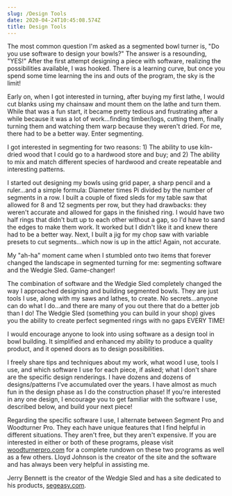 ```yaml
---
slug: /Design Tools
date: 2020-04-24T10:45:08.574Z
title: Design Tools
---
```

The most common question I'm asked as a segmented bowl turner is, "Do you use software to design your bowls?"  The answer is a resounding, "YES!"  After the first attempt designing a piece with software, realizing the possibilities available, I was hooked.  There is a learning curve, but once you spend some time learning the ins and outs of the program, the sky is the limit!

Early on, when I got interested in turning, after buying my first lathe, I would cut blanks using my chainsaw and mount them on the lathe and turn them.  While that was a fun start, it became pretty tedious and frustrating after a while because it was a lot of work...finding timber/logs, cutting them, finally turning them and watching them warp because they weren't dried.  For me, there had to be a better way.  Enter segmenting.

I got interested in segmenting for two reasons:  1) The ability to use kiln-dried wood that I could go to a hardwood store and buy; and 2)  The ability to mix and match different species of hardwood and create repeatable and interesting patterns.

I started out designing my bowls using grid paper, a sharp pencil and a ruler...and a simple formula:  Diameter times Pi divided by the number of segments in a row.  I built a couple of fixed sleds for my table saw that allowed for 8 and 12 segments per row, but they had drawbacks: they weren't accurate and allowed for gaps in the finished ring.  I would have two half rings that didn't butt up to each other without a gap, so I'd have to sand the edges to make them work.  It worked but I didn't like it and knew there had to be a better way.  Next, I built a jig for my chop saw with variable presets to cut segments...which now is up in the attic!  Again, not accurate.

My "ah-ha" moment came when I stumbled onto two items that  forever changed the landscape in segmented turning for me: segmenting software and the Wedgie Sled.  Game-changer!

The combination of software and the Wedgie Sled completely changed the way I approached designing and building segmented bowls.  They are just tools I use, along with my saws and lathes, to create.  No secrets...anyone can do what I do...and there are many of you out there that do a better job than I do!  The Wedgie Sled (something you can build in your shop) gives you the ability to create perfect segmented rings with no gaps EVERY TIME!

I would encourage anyone to look into using software as a design tool in bowl building.  It simplified and enhanced my ability to produce a quality product, and it opened doors as to design possibilities. 

I freely share tips and techniques about my work, what wood I use, tools I use, and which software I use for each piece, if asked; what I don't share are the specific design renderings.  I have dozens and dozens of designs/patterns I've accumulated over the years.  I have almost as much fun in the design phase as I do the construction phase!  If you're interested in any one design, I encourage you to get familiar with the software I use, described below, and build your next piece!  

Regarding the specific software I use, I alternate between Segment Pro and Woodturner Pro.  They each have unique features that I find helpful in different situations.  They aren't free, but they aren't expensive.  If you are interested in either or both of these programs, please visit [woodturnerpro.com](https://www.woodturnerpro.com) for a complete rundown on these two programs as well as a few others.  Lloyd Johnson is the creator of the site and the software and has always been very helpful in assisting me.  

Jerry Bennett is the creator of the Wedgie Sled and has a site dedicated to his products, [segeasy.com](https://www.segeasy.com).